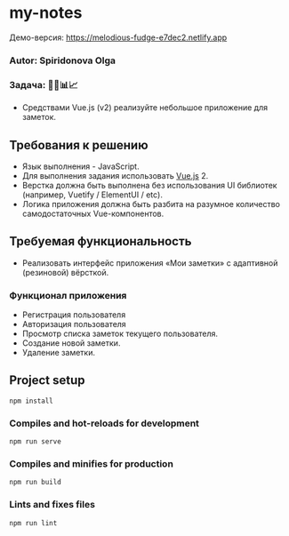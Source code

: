 # my-notes
Демо-версия: https://melodious-fudge-e7dec2.netlify.app

### Autor: Spiridonova Olga

### Задача: 👨‍💼📊📈

- Средствами Vue.js (v2) реализуйте небольшое приложение для заметок.

## Требования к решению

- Язык выполнения - JavaScript.
- Для выполнения задания использовать [Vue.js](https://ru.vuejs.org/) 2.
- Верстка должна быть выполнена без использования UI библиотек (например, Vuetify / ElementUI / etc).
- Логика приложения должна быть разбита на разумное количество самодостаточных Vue-компонентов.

## Требуемая функциональность

- Реализовать интерфейс приложения «Мои заметки» с адаптивной (резиновой) вёрсткой.

### Функционал приложения
- Регистрация пользователя
- Авторизация пользователя
- Просмотр списка заметок текущего пользователя.
- Создание новой заметки.
- Удаление заметки.


## Project setup
```
npm install
```
### Compiles and hot-reloads for development
```
npm run serve
```
### Compiles and minifies for production
```
npm run build
```
### Lints and fixes files
```
npm run lint
```